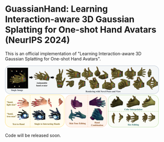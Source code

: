 # GuassianHand: Learning Interaction-aware 3D Gaussian Splatting for One-shot Hand Avatars (NeurIPS 2024)
This is an official implementation of "Learning Interaction-aware 3D Gaussian Splatting for One-shot Hand Avatars".
<p> 
   <img src="https://github.com/XuanHuang0/GuassianHand/blob/main/assets/banner.png"/> 
</p>
Code will be released soon.
